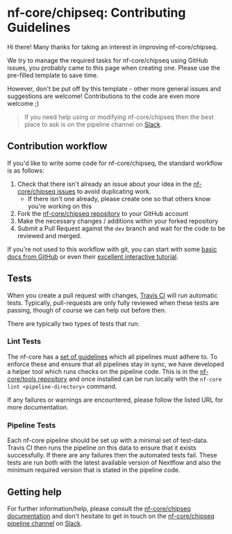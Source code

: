 # nf-core/chipseq: Contributing Guidelines

Hi there! Many thanks for taking an interest in improving nf-core/chipseq.

We try to manage the required tasks for nf-core/chipseq using GitHub issues, you probably came to this page when creating one. Please use the pre-filled template to save time.

However, don't be put off by this template - other more general issues and suggestions are welcome! Contributions to the code are even more welcome ;)

> If you need help using or modifying nf-core/chipseq then the best place to ask is on the pipeline channel on [Slack](https://nf-co.re/join/slack/).



## Contribution workflow
If you'd like to write some code for nf-core/chipseq, the standard workflow
is as follows:

1. Check that there isn't already an issue about your idea in the
   [nf-core/chipseq issues](https://github.com/nf-core/chipseq/issues) to avoid
   duplicating work.
    * If there isn't one already, please create one so that others know you're working on this
2. Fork the [nf-core/chipseq repository](https://github.com/nf-core/chipseq) to your GitHub account
3. Make the necessary changes / additions within your forked repository
4. Submit a Pull Request against the `dev` branch and wait for the code to be reviewed and merged.

If you're not used to this workflow with git, you can start with some [basic docs from GitHub](https://help.github.com/articles/fork-a-repo/) or even their [excellent interactive tutorial](https://try.github.io/).


## Tests
When you create a pull request with changes, [Travis CI](https://travis-ci.com/) will run automatic tests.
Typically, pull-requests are only fully reviewed when these tests are passing, though of course we can help out before then.

There are typically two types of tests that run:

### Lint Tests
The nf-core has a [set of guidelines](https://nf-co.re/developers/guidelines) which all pipelines must adhere to.
To enforce these and ensure that all pipelines stay in sync, we have developed a helper tool which runs checks on the pipeline code. This is in the [nf-core/tools repository](https://github.com/nf-core/tools) and once installed can be run locally with the `nf-core lint <pipeline-directory>` command.

If any failures or warnings are encountered, please follow the listed URL for more documentation.

### Pipeline Tests
Each nf-core pipeline should be set up with a minimal set of test-data.
Travis CI then runs the pipeline on this data to ensure that it exists successfully.
If there are any failures then the automated tests fail.
These tests are run both with the latest available version of Nextflow and also the minimum required version that is stated in the pipeline code.

## Getting help
For further information/help, please consult the [nf-core/chipseq documentation](https://github.com/nf-core/chipseq#documentation) and don't hesitate to get in touch on the [nf-core/chipseq pipeline channel](https://nfcore.slack.com/channels/chipseq) on [Slack](https://nf-co.re/join/slack/).

